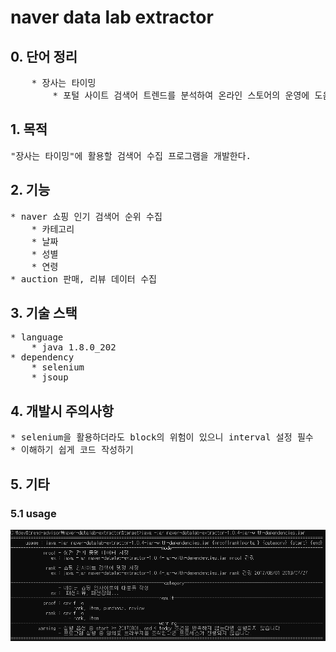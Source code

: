 # naver data lab extractor
## 0. 단어 정리
<pre>
    * 장사는 타이밍
        * 포털 사이트 검색어 트렌드를 분석하여 온라인 스토어의 운영에 도움이 될 만한 정보를 제공하는 빅데이터 서비스
</pre>
## 1. 목적
<pre>
"장사는 타이밍"에 활용할 검색어 수집 프로그램을 개발한다. 
</pre>
## 2. 기능
<pre>
* naver 쇼핑 인기 검색어 순위 수집
    * 카테고리
    * 날짜
    * 성별
    * 연령
* auction 판매, 리뷰 데이터 수집
</pre>
## 3. 기술 스택
<pre>
* language
    * java 1.8.0_202
* dependency
    * selenium
    * jsoup
</pre>     
## 4. 개발시 주의사항
<pre>
* selenium을 활용하더라도 block의 위험이 있으니 interval 설정 필수
* 이해하기 쉽게 코드 작성하기
</pre>

## 5. 기타
### 5.1 usage
![usage](src/main/resources/image/usage.PNG)
